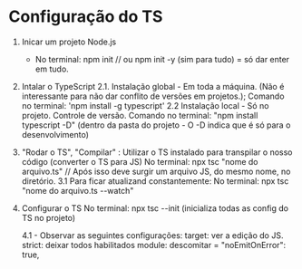 # Configuração do TS

1. Inicar um projeto Node.js
    - No terminal:
        npm init // ou npm init -y (sim para tudo)
        = só dar enter em tudo.

2. Intalar o TypeScript
    2.1. Instalação global - Em toda a máquina. (Não é interessante para não dar conflito de versões em projetos.);
    Comando no terminal: 'npm install -g typescript'
    2.2 Instalação local - Só no projeto. Controle de versão.
    Comando no terminal: "npm install typescript -D" (dentro da pasta do projeto - O -D indica que é só para o desenvolvimento)

3.  "Rodar o TS", "Compilar" : Utilizar o TS instalado para transpilar o nosso código (converter o TS para JS)
No terminal: npx tsc "nome do arquivo.ts" // Após isso deve surgir um arquivo JS, do mesmo nome, no diretório.
    3.1 Para ficar atualizand constantemente:
        No terminal: npx tsc "nome do arquivo.ts --watch"

4. Configurar o TS
    No terminal: npx tsc --init (inicializa todas as config do TS no projeto)

    4.1 - Observar as seguintes configurações:
        target: ver a edição do JS.
        strict: deixar todos habilitados
        module: descomitar = "noEmitOnError": true,       